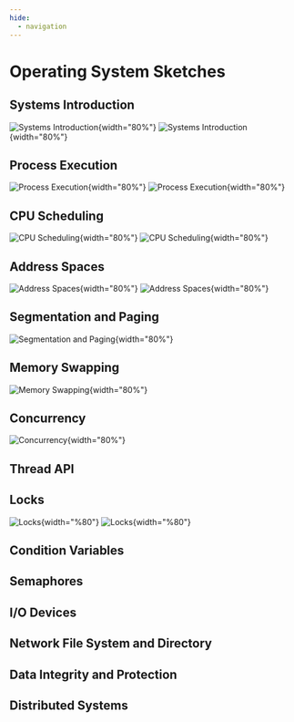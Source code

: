 ```yaml
---
hide:
  - navigation
---
```


# Operating System Sketches

## Systems Introduction

![Systems Introduction](/img/os-sketch-systems-introduction.svg#only-light){width="80%"}
![Systems Introduction](/img/os-sketch-systems-introduction-inverted.svg#only-dark){width="80%"}

## Process Execution

![Process Execution](/img/os-sketch-process-execution.svg#only-light){width="80%"}
![Process Execution](/img/os-sketch-process-execution-inverted.svg#only-dark){width="80%"}

## CPU Scheduling

![CPU Scheduling](/img/os-sketch-cpu-scheduling.svg#only-light){width="80%"}
![CPU Scheduling](/img/os-sketch-cpu-scheduling-inverted.svg#only-dark){width="80%"}

## Address Spaces

![Address Spaces](/img/os-sketch-address-spaces.svg#only-light){width="80%"}
![Address Spaces](/img/os-sketch-address-spaces-inverted.svg#only-dark){width="80%"}

## Segmentation and Paging

![Segmentation and Paging](/img/os-sketch-segmentation-paging.svg#only-light){width="80%"}

## Memory Swapping

![Memory Swapping](/img/os-sketch-memory-swapping.svg#only-light){width="80%"}

## Concurrency

![Concurrency](/img/os-sketch-concurrency-introduction.svg#only-light){width="80%"}

## Thread API

## Locks

![Locks](/img/os-sketch-locks-malicious-thread-locks.svg#only-light){width="%80"}
![Locks](/img/os-sketch-locks-malicious-thread-locks-inverted.#only-dark){width="%80"}

## Condition Variables

## Semaphores

## I/O Devices

## Network File System and Directory

## Data Integrity and Protection

## Distributed Systems